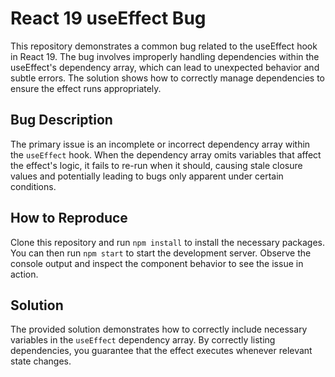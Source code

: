# React 19 useEffect Bug

This repository demonstrates a common bug related to the useEffect hook in React 19.  The bug involves improperly handling dependencies within the useEffect's dependency array, which can lead to unexpected behavior and subtle errors.  The solution shows how to correctly manage dependencies to ensure the effect runs appropriately.

## Bug Description
The primary issue is an incomplete or incorrect dependency array within the `useEffect` hook.  When the dependency array omits variables that affect the effect's logic, it fails to re-run when it should, causing stale closure values and potentially leading to bugs only apparent under certain conditions.

## How to Reproduce
Clone this repository and run `npm install` to install the necessary packages. You can then run `npm start` to start the development server. Observe the console output and inspect the component behavior to see the issue in action. 

## Solution
The provided solution demonstrates how to correctly include necessary variables in the `useEffect` dependency array.  By correctly listing dependencies, you guarantee that the effect executes whenever relevant state changes.
